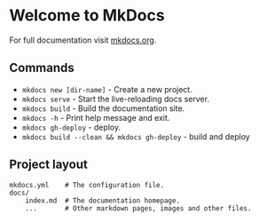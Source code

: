 # Welcome to MkDocs

For full documentation visit [mkdocs.org](https://www.mkdocs.org).

## Commands

* `mkdocs new [dir-name]` - Create a new project.
* `mkdocs serve` - Start the live-reloading docs server.
* `mkdocs build` - Build the documentation site.
* `mkdocs -h` - Print help message and exit.
* `mkdocs gh-deploy` - deploy.
* `mkdocs build --clean && mkdocs gh-deploy` - build and deploy

## Project layout

    mkdocs.yml    # The configuration file.
    docs/
        index.md  # The documentation homepage.
        ...       # Other markdown pages, images and other files.